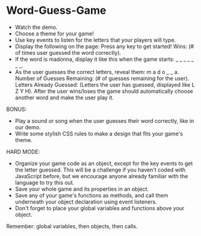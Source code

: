 # Word-Guess-Game

- Watch the demo.
- Choose a theme for your game!
- Use key events to listen for the letters that your players will type.
- Display the following on the page:
	Press any key to get started!
	Wins: (# of times user guessed the word correctly).
- If the word is madonna, display it like this when the game starts: _ _ _ _ _ _ _.
- As the user guesses the correct letters, reveal them: m a d o _  _ a.
	Number of Guesses Remaining: (# of guesses remaining for the user).
	Letters Already Guessed: (Letters the user has guessed, displayed like L Z Y H).
	After the user wins/loses the game should automatically choose another word and 	make the user play it.

BONUS:

- Play a sound or song when the user guesses their word correctly, like in our demo.
- Write some stylish CSS rules to make a design that fits your game's theme.

HARD MODE: 

- Organize your game code as an object, except for the key events to get the letter guessed. This will be a challenge if you haven't coded with JavaScript before, but we encourage anyone already familiar with the language to try this out.
- Save your whole game and its properties in an object.
- Save any of your game's functions as methods, and call them underneath your object declaration using event listeners.
- Don't forget to place your global variables and functions above your object.

Remember: global variables, then objects, then calls.



